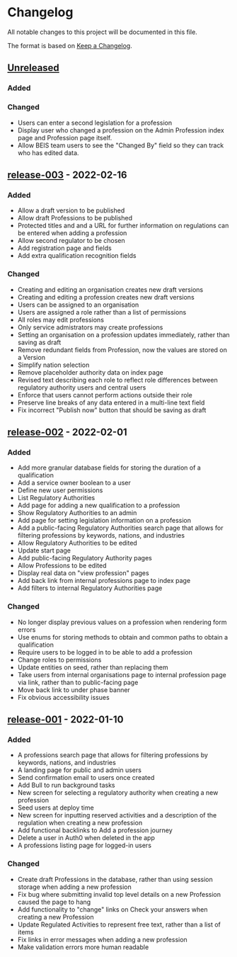 # Changelog

All notable changes to this project will be documented in this file.

The format is based on [Keep a Changelog](https://keepachangelog.com/en/1.0.0/).

## [Unreleased]

### Added

### Changed

- Users can enter a second legislation for a profession
- Display user who changed a profession on the Admin Profession index page and Profession page itself.
- Allow BEIS team users to see the "Changed By" field so they can track who has edited data.

## [release-003] - 2022-02-16

### Added

- Allow a draft version to be published
- Allow draft Professions to be published
- Protected titles and and a URL for further information on regulations can be entered when adding a profession
- Allow second regulator to be chosen
- Add registration page and fields
- Add extra qualification recognition fields

### Changed

- Creating and editing an organisation creates new draft versions
- Creating and editing a profession creates new draft versions
- Users can be assigned to an organisation
- Users are assigned a role rather than a list of permissions
- All roles may edit professions
- Only service admistrators may create professions
- Setting an organisation on a profession updates immediately, rather than saving as draft
- Remove redundant fields from Profession, now the values are stored on a Version
- Simplify nation selection
- Remove placeholder authority data on index page
- Revised text describing each role to reflect role differences between regulatory authority users and central users
- Enforce that users cannot perform actions outside their role
- Preserve line breaks of any data entered in a multi-line text field
- Fix incorrect "Publish now" button that should be saving as draft

## [release-002] - 2022-02-01

### Added

- Add more granular database fields for storing the duration of a qualification
- Add a service owner boolean to a user
- Define new user permissions
- List Regulatory Authorities
- Add page for adding a new qualification to a profession
- Show Regulatory Authorities to an admin
- Add page for setting legislation information on a profession
- Add a public-facing Regulatory Authorities search page that allows for filtering professions by keywords, nations, and industries
- Allow Regulatory Authorities to be edited
- Update start page
- Add public-facing Regulatory Authority pages
- Allow Professions to be edited
- Display real data on "view profession" pages
- Add back link from internal professions page to index page
- Add filters to internal Regulatory Authorities page

### Changed

- No longer display previous values on a profession when rendering form errors
- Use enums for storing methods to obtain and common paths to obtain a qualification
- Require users to be logged in to be able to add a profession
- Change roles to permissions
- Update entities on seed, rather than replacing them
- Take users from internal organisations page to internal profession page via link, rather than to public-facing page
- Move back link to under phase banner
- Fix obvious accessibility issues

## [release-001] - 2022-01-10

### Added

- A professions search page that allows for filtering professions by keywords, nations, and industries
- A landing page for public and admin users
- Send confirmation email to users once created
- Add Bull to run background tasks
- New screen for selecting a regulatory authority when creating a new profession
- Seed users at deploy time
- New screen for inputting reserved activities and a description of the regulation when creating a new profession
- Add functional backlinks to Add a profession journey
- Delete a user in Auth0 when deleted in the app
- A professions listing page for logged-in users

### Changed

- Create draft Professions in the database, rather than using session storage when adding a new profession
- Fix bug where submitting invalid top level details on a new Profession caused the page to hang
- Add functionality to "change" links on Check your answers when creating a new Profession
- Update Regulated Activities to represent free text, rather than a list of items
- Fix links in error messages when adding a new profession
- Make validation errors more human readable

[unreleased]: https://github.com/UKGovernmentBEIS/regulated-professions-register/compare/release-003...HEAD
[release-003]: https://github.com/UKGovernmentBEIS/regulated-professions-register/compare/release002...release-003
[release-002]: https://github.com/UKGovernmentBEIS/regulated-professions-register/compare/release001...release-002
[release-001]: https://github.com/UKGovernmentBEIS/regulated-professions-register/compare/release...release-001
